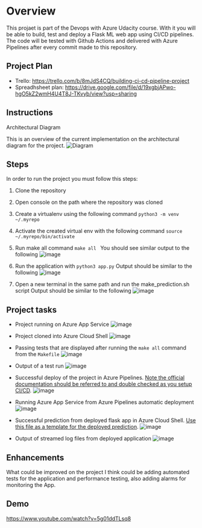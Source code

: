 # Overview
This projaet is part of the Devops with Azure Udacity course. With it you will be able to build, test and deploy a Flask ML web app using CI/CD pipelines. The code will be tested with Github Actions and delivered with Azure Pipelines after every commit made to this repository.


## Project Plan

* Trello: https://trello.com/b/8mJdS4CQ/building-ci-cd-pipeline-project
* Spreadhsheet plan: https://drive.google.com/file/d/19xgbjAPwo-hgO5kZ2wmH4U4T8J-TKvyb/view?usp=sharing

## Instructions

Architectural Diagram

This is an overview of the current implementation on the architectural diagram for the project.
![Diagram](https://user-images.githubusercontent.com/5282112/114551497-27056c80-9c6c-11eb-91ee-de98465c0466.png)


## Steps
In order to run the project you must follow this steps:

1. Clone the repository
2. Open console on the path where the repository was cloned
3. Create a virtualenv using the following command ```python3 -m venv ~/.myrepo```
4. Activate the created virtual env with the following command ```source ~/.myrepo/bin/activate```
5. Run make all command ```make all ``` 
You should see similar output to the following 
![image](https://user-images.githubusercontent.com/5282112/114554171-173b5780-9c6f-11eb-951d-16a7511682ce.png)

6. Run the application with ```python3 app.py```
Output should be similar to the following 
![image](https://user-images.githubusercontent.com/5282112/114554313-4225ab80-9c6f-11eb-94a7-50098eb76f66.png)
7. Open a new terminal in the same path and run the make_prediction.sh script
Output should be similar to the following
![image](https://user-images.githubusercontent.com/5282112/114554678-a8aac980-9c6f-11eb-80d5-79db441aca90.png)

## Project tasks

* Project running on Azure App Service
![image](https://user-images.githubusercontent.com/5282112/114552070-d80c0700-9c6c-11eb-83e3-5da9360e5ac1.png)

* Project cloned into Azure Cloud Shell
![image](https://user-images.githubusercontent.com/5282112/114551766-8499b900-9c6c-11eb-9b3a-3f98c9484ece.png)

* Passing tests that are displayed after running the `make all` command from the `Makefile`
![image](https://user-images.githubusercontent.com/5282112/114551794-8b283080-9c6c-11eb-8d18-1f764e0403d9.png)

* Output of a test run
![image](https://user-images.githubusercontent.com/5282112/114551843-9a0ee300-9c6c-11eb-87ce-e6d3f96be42c.png)

* Successful deploy of the project in Azure Pipelines.  [Note the official documentation should be referred to and double checked as you setup CI/CD](https://docs.microsoft.com/en-us/azure/devops/pipelines/ecosystems/python-webapp?view=azure-devops).
![image](https://user-images.githubusercontent.com/5282112/114552230-0984d280-9c6d-11eb-912d-82d7bae47cf6.png)

* Running Azure App Service from Azure Pipelines automatic deployment
![image](https://user-images.githubusercontent.com/5282112/114552130-ed813100-9c6c-11eb-957e-d1d8abf81226.png)

* Successful prediction from deployed flask app in Azure Cloud Shell.  [Use this file as a template for the deployed prediction](https://github.com/udacity/nd082-Azure-Cloud-DevOps-Starter-Code/blob/master/C2-AgileDevelopmentwithAzure/project/starter_files/flask-sklearn/make_predict_azure_app.sh).
![image](https://user-images.githubusercontent.com/5282112/114552501-57013f80-9c6d-11eb-8c01-9586e488fed8.png)

* Output of streamed log files from deployed application
![image](https://user-images.githubusercontent.com/5282112/114552609-7304e100-9c6d-11eb-8cd0-cb3526128a10.png)

> 

## Enhancements

What could be improved on the project I think could be adding automated tests for the application and performance testing, also adding alarms for monitoring the App.

## Demo 

https://www.youtube.com/watch?v=5g01ddTLsq8



